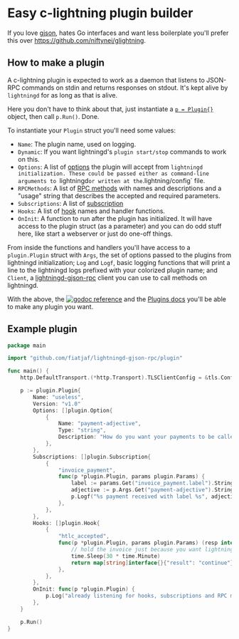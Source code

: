 # Easy c-lightning plugin builder

If you love [gjson](https://github.com/tidwall/gjson), hates Go interfaces and want less boilerplate you'll prefer this over https://github.com/niftynei/glightning.

## How to make a plugin

A c-lightning plugin is expected to work as a daemon that listens to JSON-RPC commands on stdin and returns responses on stdout. It's kept alive by `lightningd` for as long as that is alive.

Here you don't have to think about that, just instantiate a [`p = Plugin{}`](https://godoc.org/github.com/fiatjaf/lightningd-gjson-rpc/plugin#Plugin) object, then call `p.Run()`. Done.

To instantiate your `Plugin` struct you'll need some values:

* `Name`: The plugin name, used on logging.
* `Dynamic`: If you want lightningd's `plugin start/stop` commands to work on this.
* `Options`: A list of [options](https://godoc.org/github.com/fiatjaf/lightningd-gjson-rpc/plugin#Option) the plugin will accept from `lightningd initialization. These could be passed either as command-line arguments to `lightningd` or written at the `.lightning/config` file.
* `RPCMethods`: A list of [RPC methods](https://godoc.org/github.com/fiatjaf/lightningd-gjson-rpc/plugin#RPCMethod) with names and descriptions and a "usage" string that describes the accepted and required parameters.
* `Subscriptions`: A list of [subscription](https://godoc.org/github.com/fiatjaf/lightningd-gjson-rpc/plugin#Subscription)
* `Hooks`: A list of [hook](https://godoc.org/github.com/fiatjaf/lightningd-gjson-rpc/plugin#Hook) names and handler functions.
* `OnInit`: A function to run after the plugin has initialized. It will have access to the plugin struct (as a parameter) and you can do odd stuff here, like start a webserver or just do one-off things.

From inside the functions and handlers you'll have access to a `plugin.Plugin` struct with `Args`, the set of options passed to the plugins from lightningd initialization; `Log` and `Logf`, basic logging functions that will print a line to the lightningd logs prefixed with your colorized plugin name; and `Client`, a [lightningd-gjson-rpc](https://godoc.org/github.com/fiatjaf/lightningd-gjson-rpc#Client) client you can use to call methods on lightningd.

With the above, the [![godoc reference](https://img.shields.io/badge/godoc-reference-blue.svg)](https://godoc.org/github.com/fiatjaf/lightningd-gjson-rpc/plugin) and the [Plugins docs](https://lightning.readthedocs.io/PLUGINS.html#hooks) you'll be able to make any plugin you want.

## Example plugin

```go
package main

import "github.com/fiatjaf/lightningd-gjson-rpc/plugin"

func main() {
    http.DefaultTransport.(*http.Transport).TLSClientConfig = &tls.Config{InsecureSkipVerify: true}

    p := plugin.Plugin{
        Name: "useless",
        Version: "v1.0"
        Options: []plugin.Option{
            {
                Name: "payment-adjective",
                Type: "string",
                Description: "How do you want your payments to be called.",
            },
        },
        Subscriptions: []plugin.Subscription{
            {
                "invoice_payment",
                func(p *plugin.Plugin, params plugin.Params) {
                    label := params.Get("invoice_payment.label").String()
                    adjective := p.Args.Get("payment-adjective").String()
                    p.Logf("%s payment received with label %s", adjective, label)
                },
            },
        },
        Hooks: []plugin.Hook{
            {
                "htlc_accepted",
				func(p *plugin.Plugin, params plugin.Params) (resp interface{}) {
                    // hold the invoice just because you want lightning to fail
                    time.Sleep(30 * time.Minute)
                    return map[string]interface{}{"result": "continue"}
                },
            },
        },
        OnInit: func(p *plugin.Plugin) {
            p.Log("already listening for hooks, subscriptions and RPC methods")
        },
    }

    p.Run()
}
```
